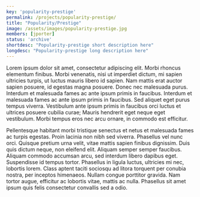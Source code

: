 ```yaml
---
key: 'popularity-prestige'
permalink: /projects/popularity-prestige/
title: "Popularity/Prestige"
image: /assets/images/popularity-prestige.jpg
members: [jporter]
status: 'archive'
shortdesc: "Popularity-prestige short description here"
longdesc: "Popularity-prestige long description here"
---
```



Lorem ipsum dolor sit amet, consectetur adipiscing elit. Morbi rhoncus elementum finibus. Morbi venenatis, nisi ut imperdiet dictum, mi sapien ultricies turpis, ut luctus mauris libero id sapien. Nam mattis erat auctor sapien posuere, id egestas magna posuere. Donec nec malesuada purus. Interdum et malesuada fames ac ante ipsum primis in faucibus. Interdum et malesuada fames ac ante ipsum primis in faucibus. Sed aliquet eget purus tempus viverra. Vestibulum ante ipsum primis in faucibus orci luctus et ultrices posuere cubilia curae; Mauris hendrerit eget neque eget vestibulum. Morbi tempus eros nec arcu ornare, in commodo est efficitur.

Pellentesque habitant morbi tristique senectus et netus et malesuada fames ac turpis egestas. Proin lacinia non nibh sed viverra. Phasellus vel nunc orci. Quisque pretium urna velit, vitae mattis sapien finibus dignissim. Duis quis dictum neque, non eleifend elit. Aliquam semper semper faucibus. Aliquam commodo accumsan arcu, sed interdum libero dapibus eget. Suspendisse id tempus tortor. Phasellus in ligula luctus, ultricies mi nec, lobortis lorem. Class aptent taciti sociosqu ad litora torquent per conubia nostra, per inceptos himenaeos. Nullam congue porttitor gravida. Nam tortor augue, efficitur ac lobortis vitae, mattis ac nulla. Phasellus sit amet ipsum quis felis consectetur convallis sed a odio.